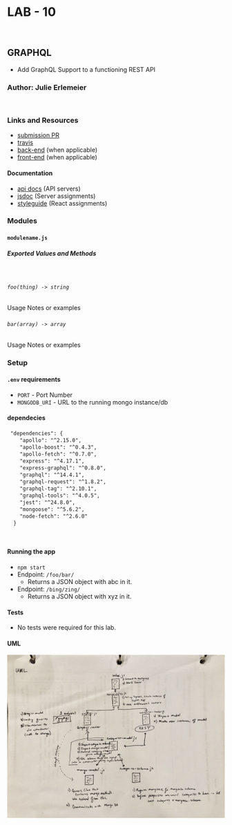 # LAB - 10
​
## GRAPHQL
- Add GraphQL Support to a functioning REST API
​
### Author: Julie Erlemeier
​
### Links and Resources
* [submission PR](http://xyz.com)
* [travis](http://xyz.com)
* [back-end](http://xyz.com) (when applicable)
* [front-end](http://xyz.com) (when applicable)
​
#### Documentation
* [api docs](http://xyz.com) (API servers)
* [jsdoc](http://xyz.com) (Server assignments)
* [styleguide](http://xyz.com) (React assignments)
​
### Modules
#### `modulename.js`
##### Exported Values and Methods
​
###### `foo(thing) -> string`
Usage Notes or examples
​
###### `bar(array) -> array`
Usage Notes or examples
​
### Setup
#### `.env` requirements
* `PORT` - Port Number
* `MONGODB_URI` - URL to the running mongo instance/db
#### dependecies
```
 "dependencies": {
    "apollo": "^2.15.0",
    "apollo-boost": "^0.4.3",
    "apollo-fetch": "^0.7.0",
    "express": "^4.17.1",
    "express-graphql": "^0.8.0",
    "graphql": "^14.4.1",
    "graphql-request": "^1.8.2",
    "graphql-tag": "^2.10.1",
    "graphql-tools": "^4.0.5",
    "jest": "^24.8.0",
    "mongoose": "^5.6.2",
    "node-fetch": "^2.6.0"
  }
```
​
#### Running the app
* `npm start`
* Endpoint: `/foo/bar/`
  * Returns a JSON object with abc in it.
* Endpoint: `/bing/zing/`
  * Returns a JSON object with xyz in it.
  
#### Tests
* No tests were required for this lab.
​
#### UML
![UML for Lab-10](./assets/graphql.jpg)